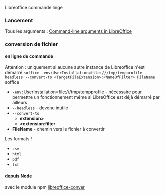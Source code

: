 Libreoffice commande linge

### Lancement

Tous les arguments : [Command-line arguments in LibreOffice](https://dnimruoynepo.blogspot.com/2016/12/command-line-arguments-in-libreoffice.html)

### conversion de fichier

#### en ligne de commande

Attention : uniquement si aucune autre instance de Libreoffice n'est démarré
```soffice -env:UserInstallation=file:///tmp/tempprofile --headless --convert-to <TargetFileExtension>:<NameOfFilter> FileName ```
soffice
- `-env:`UserInstallation=file:///tmp/tempprofile - nécessaire pour permettre un fonctionnement
  même si LibreOffice est déjà démarré par ailleurs
- `--headless` - devenu inutile
- `--convert-to `
  -  **extension>** 
  -  **<extension**:**filter** 
-  **FileName** - chemin vers le fichier à convertir

Les formats !
- `csv`
- `html`
- `pdf`
- `txt`

#### depuis Node

avec le module npm [libreoffice-conver](https://www.npmjs.com/package/libreoffice-convert)
